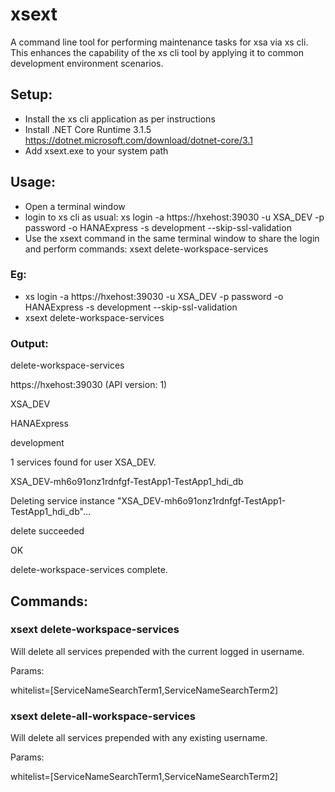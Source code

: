 # xsext
A command line tool for performing maintenance tasks for xsa via xs cli. This enhances the capability of the xs cli tool by applying it to common development environment scenarios.


## Setup:
* Install the xs cli application as per instructions
* Install .NET Core Runtime 3.1.5 https://dotnet.microsoft.com/download/dotnet-core/3.1
* Add xsext.exe to your system path

## Usage:
* Open a terminal window
* login to xs cli as usual: xs login -a https://hxehost:39030 -u XSA_DEV -p password -o HANAExpress -s development --skip-ssl-validation
* Use the xsext command in the same terminal window to share the login and perform commands: xsext delete-workspace-services

### Eg:

* xs login -a https://hxehost:39030 -u XSA_DEV -p password -o HANAExpress -s development --skip-ssl-validation
* xsext delete-workspace-services

### Output:

delete-workspace-services

https://hxehost:39030 (API version: 1)

XSA_DEV

HANAExpress

development


1 services found for user XSA_DEV.

XSA_DEV-mh6o91onz1rdnfgf-TestApp1-TestApp1_hdi_db

Deleting service instance "XSA_DEV-mh6o91onz1rdnfgf-TestApp1-TestApp1_hdi_db"...

  delete succeeded

OK


delete-workspace-services complete.



## Commands:

### xsext delete-workspace-services
Will delete all services prepended with the current logged in username.

Params:

whitelist=[ServiceNameSearchTerm1,ServiceNameSearchTerm2]

### xsext delete-all-workspace-services
Will delete all services prepended with any existing username.

Params:

whitelist=[ServiceNameSearchTerm1,ServiceNameSearchTerm2]



